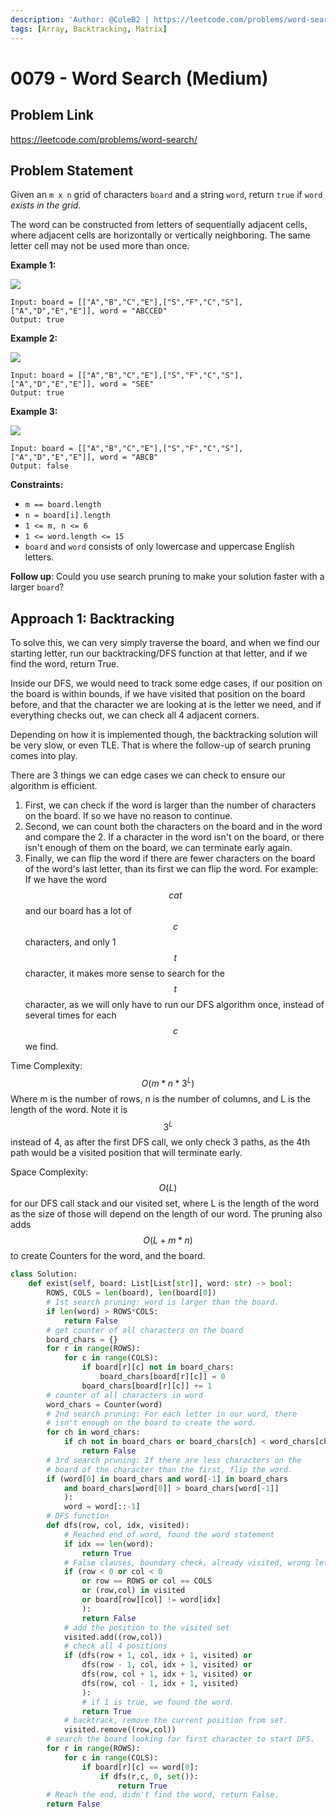 ```yaml
---
description: 'Author: @ColeB2 | https://leetcode.com/problems/word-search/'
tags: [Array, Backtracking, Matrix]
---
```


# 0079 - Word Search (Medium)

## Problem Link

https://leetcode.com/problems/word-search/

## Problem Statement

Given an `m x n` grid of characters `board` and a string `word`, return `true` if `word` _exists in the grid_.

The word can be constructed from letters of sequentially adjacent cells, where adjacent cells are horizontally or vertically neighboring. The same letter cell may not be used more than once.

**Example 1:**

![](https://assets.leetcode.com/uploads/2020/11/04/word2.jpg)

```
Input: board = [["A","B","C","E"],["S","F","C","S"],["A","D","E","E"]], word = "ABCCED"
Output: true
```

**Example 2:**

![](https://assets.leetcode.com/uploads/2020/11/04/word-1.jpg)

```
Input: board = [["A","B","C","E"],["S","F","C","S"],["A","D","E","E"]], word = "SEE"
Output: true
```

**Example 3:**

![](https://assets.leetcode.com/uploads/2020/10/15/word3.jpg)

```
Input: board = [["A","B","C","E"],["S","F","C","S"],["A","D","E","E"]], word = "ABCB"
Output: false
```

**Constraints:**

- `m == board.length`
- `n = board[i].length`
- `1 <= m, n <= 6`
- `1 <= word.length <= 15`
- `board` and `word` consists of only lowercase and uppercase English letters.
 

**Follow up**: Could you use search pruning to make your solution faster with a larger `board`?

## Approach 1: Backtracking

To solve this, we can very simply traverse the board, and when we find our starting letter, run our backtracking/DFS function at that letter, and if we find the word, return True.

Inside our DFS, we would need to track some edge cases, if our position on the board is within bounds, if we have visited that position on the board before, and that the character we are looking at is the letter we need, and if everything checks out, we can check all 4 adjacent corners.

Depending on how it is implemented though, the backtracking solution will be very slow, or even TLE. That is where the follow-up of search pruning comes into play.

There are 3 things we can edge cases we can check to ensure our algorithm is efficient.
1. First, we can check if the word is larger than the number of characters on the board. If so we have no reason to continue.
2. Second, we can count both the characters on the board and in the word and compare the 2. If a character in the word isn't on the board, or there isn't enough of them on the board, we can terminate early again.
3. Finally, we can flip the word if there are fewer characters on the board of the word's last letter, than its first we can flip the word. For example: If we have the word $$cat$$ and our board has a lot of $$c$$ characters, and only 1 $$t$$ character, it makes more sense to search for the $$t$$ character, as we will only have to run our DFS algorithm once, instead of several times for each $$c$$ we find.  

Time Complexity: $$O(m*n*3^L)$$ Where m is the number of rows, n is the number of columns, and L is the length of the word. Note it is $$3^L$$ instead of 4, as after the first DFS call, we only check 3 paths, as the 4th path would be a visited position that will terminate early.

Space Complexity: $$O(L)$$ for our DFS call stack and our visited set, where L is the length of the word as the size of those will depend on the length of our word. The pruning also adds $$O(L + m*n)$$ to create Counters for the word, and the board.

<Tabs>
<TabItem value="python" label="Python">
<SolutionAuthor name="@ColeB2"/>

```py
class Solution:
    def exist(self, board: List[List[str]], word: str) -> bool:
        ROWS, COLS = len(board), len(board[0])
        # 1st search pruning: word is larger than the board.
        if len(word) > ROWS*COLS:
            return False
        # get counter of all characters on the board
        board_chars = {}
        for r in range(ROWS):
            for c in range(COLS):
                if board[r][c] not in board_chars:
                    board_chars[board[r][c]] = 0
                board_chars[board[r][c]] += 1
        # counter of all characters in word
        word_chars = Counter(word)
        # 2nd search pruning: For each letter in our word, there
        # isn't enough on the board to create the word.
        for ch in word_chars:
            if ch not in board_chars or board_chars[ch] < word_chars[ch]:
                return False
        # 3rd search pruning: If there are less characters on the
        # board of the character than the first, flip the word.
        if (word[0] in board_chars and word[-1] in board_chars
            and board_chars[word[0]] > board_chars[word[-1]]
            ):
            word = word[::-1]
        # DFS function
        def dfs(row, col, idx, visited):
            # Reached end of word, found the word statement
            if idx == len(word):
                return True
            # False clauses, boundary check, already visited, wrong letter.
            if (row < 0 or col < 0
                or row == ROWS or col == COLS
                or (row,col) in visited
                or board[row][col] != word[idx]
                ):
                return False
            # add the position to the visited set
            visited.add((row,col))
            # check all 4 positions
            if (dfs(row + 1, col, idx + 1, visited) or
                dfs(row - 1, col, idx + 1, visited) or
                dfs(row, col + 1, idx + 1, visited) or
                dfs(row, col - 1, idx + 1, visited)
                ):
                # if 1 is true, we found the word.
                return True
            # backtrack, remove the current position from set.
            visited.remove((row,col))
        # search the board looking for first character to start DFS.
        for r in range(ROWS):
            for c in range(COLS):
                if board[r][c] == word[0]:
                    if dfs(r,c, 0, set()):
                        return True
        # Reach the end, didn't find the word, return False.
        return False
        
```

</TabItem>
</Tabs>